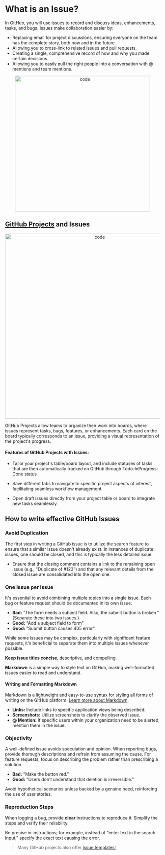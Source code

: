 # What is an Issue?

In GitHub, you will use issues to record and discuss ideas, enhancements, tasks, and bugs. Issues make collaboration easier by:

- Replacing email for project discussions, ensuring everyone on the team has the complete story, both now and in the future.
- Allowing you to cross-link to related issues and pull requests.
- Creating a single, comprehensive record of how and why you made certain decisions.
- Allowing you to easily pull the right people into a conversation with @ mentions and team mentions.

<!-- [include](02a_activity_create_github_issue.md ':include') -->
<p align="center">
  <img src="img/issue-tasks-progress-reduced-motion-d920d5bbc273.png" alt="code" width="440"/>
</p>

[GitHub Projects](https://docs.github.com/en/issues/planning-and-tracking-with-projects/learning-about-projects/quickstart-for-projects) and Issues
---
<p align="center">
  <img src="img/ezgif-5-f7a61cf113.jpg" alt="code" width="600"/>
</p>

GitHub Projects allow teams to organize their work into boards, where issues represent tasks, bugs, features, or enhancements. Each card on the board typically corresponds to an issue, providing a visual representation of the project's progress.


#### Features of GitHub Projects with Issues:
- Tailor your project's table/board layout, and include statuses of tasks that are then automatically tracked on GitHub through Todo-InProgress-Done status 

- Save different tabs to navigate to specific project aspects of interest, facilitating seamless workflow management.
   
- Open draft issues directly from your project table or board to integrate new tasks seamlessly.

## How to write effective GitHub Issues


### Avoid Duplication

The first step in writing a GitHub issue is to utilize the search feature to ensure that a similar issue doesn't already exist. In instances of duplicate issues, one should be closed, and this is typically the less detailed issue. 
    
- Ensure that the closing comment contains a link to the remaining open issue (e.g., "Duplicate of #123") and that any relevant details from the closed issue are consolidated into the open one.

### One Issue per Issue

It's essential to avoid combining multiple topics into a single issue. Each bug or feature request should be documented in its own issue.

- **Bad:** "The form needs a subject field. Also, the submit button is broken."
  (Separate these into two issues.)
- **Good:** "Add a subject field to form"
- **Good:** "Submit button causes 405 error"

While some issues may be complex, particularly with significant feature requests, it's beneficial to separate them into multiple issues whenever possible.

**Keep issue titles concise**, descriptive, and compelling.

**Markdown** is a simple way to style text on GitHub, making well-formatted issues easier to read and understand.

#### Writing and Formatting Markdown

Markdown is a lightweight and easy-to-use syntax for styling all forms of writing on the GitHub platform. [Learn more about Markdown](https://guides.github.com/features/mastering-markdown/).

- **Links:** Include links to specific application views being described.
- **Screenshots:** Utilize screenshots to clarify the observed issue.
- **@ Mention:** If specific users within your organization need to be alerted, mention them in the issue.

### Objectivity

A well-defined issue avoids speculation and opinion. When reporting bugs, provide thorough descriptions and refrain from assuming the cause. For feature requests, focus on describing the problem rather than prescribing a solution.

- **Bad:** "Make the button red."
- **Good:** "Users don't understand that deletion is irreversible."

Avoid hypothetical scenarios unless backed by a genuine need, reinforcing the use of user stories.

### Reproduction Steps

When logging a bug, provide **clear** instructions to reproduce it. Simplify the steps and verify their reliability.

Be precise in instructions; for example, instead of "enter text in the search input," specify the exact text causing the error.


> Many GitHub projects also offer [issue templates!](https://github.com/stevemao/github-issue-templates)
